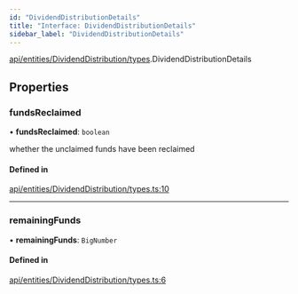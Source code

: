 ```yaml
---
id: "DividendDistributionDetails"
title: "Interface: DividendDistributionDetails"
sidebar_label: "DividendDistributionDetails"
---
```


[api/entities/DividendDistribution/types](../../../../../../modules/API/Entities/DividendDistribution/Types/Types.md).DividendDistributionDetails

## Properties

### fundsReclaimed

• **fundsReclaimed**: `boolean`

whether the unclaimed funds have been reclaimed

#### Defined in

[api/entities/DividendDistribution/types.ts:10](https://github.com/PolymeshAssociation/polymesh-sdk/blob/968f8d70c/src/api/entities/DividendDistribution/types.ts#L10)

___

### remainingFunds

• **remainingFunds**: `BigNumber`

#### Defined in

[api/entities/DividendDistribution/types.ts:6](https://github.com/PolymeshAssociation/polymesh-sdk/blob/968f8d70c/src/api/entities/DividendDistribution/types.ts#L6)
